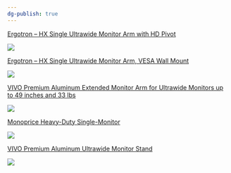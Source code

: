 ```yaml
---
dg-publish: true
---
```


[Ergotron – HX Single Ultrawide Monitor Arm with HD Pivot](https://www.amazon.com/Ergotron-Single-Ultrawide-Monitor-Arm-1000R-Curved-Monitors-Up/dp/B0959D7XDM?ref_=ast_sto_dp&th=1&psc=1)

![](https://m.media-amazon.com/images/I/61xpJC55wZL._AC_SL1500_.jpg)

[Ergotron – HX Single Ultrawide Monitor Arm, VESA Wall Mount](https://www.amazon.com/Ergotron-45-478-216-Mount-Monitor-Monitors/dp/B01MSZIAET?ref_=ast_sto_dp&th=1&psc=1)

![](https://m.media-amazon.com/images/S/stores-image-uploads-na-prod/0/AmazonStores/ATVPDKIKX0DER/68358dbce73e706fa41c33251d38ebac.w3000.h3000._CR0%2C0%2C3000%2C3000_SX1500_SY1500_.jpg)

[VIVO Premium Aluminum Extended Monitor Arm for Ultrawide Monitors up to 49 inches and 33 lbs](https://www.amazon.com/VIVO-Aluminum-Pneumatic-Extension-STAND-V101GT/dp/B07L8PMBKY/ref=sr_1_5?crid=3KU7XRAT4HAU8&keywords=super+ultrawide+monitor+arm+49+inch&qid=1669309660&sprefix=super+ultrawide+monitor+arm+49+inch%2Caps%2C114&sr=8-5)

![](https://m.media-amazon.com/images/I/71a1-os5ilL._AC_SL1500_.jpg)

[Monoprice Heavy-Duty Single-Monitor](https://www.amazon.com/Monoprice-Heavy-Duty-Single-Monitor-Full-Motion-Adjustable/dp/B0B4VVM19G/ref=sr_1_16?crid=3KU7XRAT4HAU8&keywords=super+ultrawide+monitor+arm+49+inch&qid=1669309660&sprefix=super+ultrawide+monitor+arm+49+inch%2Caps%2C114&sr=8-16)

![](https://m.media-amazon.com/images/I/41Bx8x6gryL._AC_SL1200_.jpg)

[VIVO Premium Aluminum Ultrawide Monitor Stand](https://www.amazon.com/VIVO-Ultrawide-Articulating-Pneumatic-STAND-V100HU/dp/B08LMLFFNK/ref=sr_1_17_sspa?crid=3KU7XRAT4HAU8&keywords=super+ultrawide+monitor+arm+49+inch&qid=1669309660&sprefix=super+ultrawide+monitor+arm+49+inch%2Caps%2C114&sr=8-17-spons&sp_csd=d2lkZ2V0TmFtZT1zcF9tdGY&psc=1)

![](https://m.media-amazon.com/images/I/71YNHS3eZWL._AC_SL1500_.jpg)

